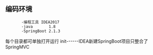 ## 编码环境
           -编程工具 IDEA2017 
           -java       1.8
           -SpringBoot 2.1.3
每个目录都可单独打开运行
 init------IDEA新建SpringBoot项目只整合了SpringMVC
 

